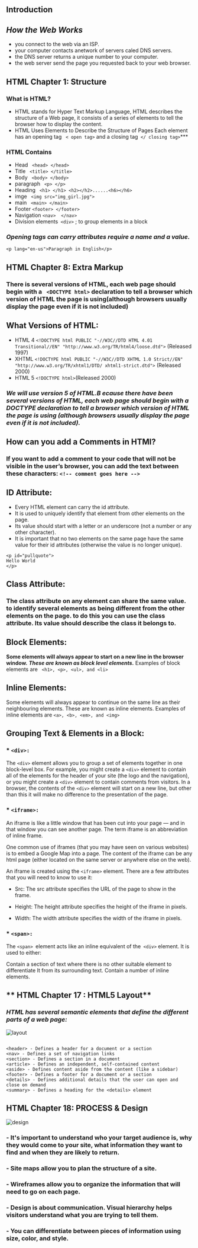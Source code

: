 ## **Introduction**


## ***How the Web Works***
- you connect to the web via an ISP.
- your computer contacts anetwork of servers caled DNS servers.
- the DNS server returns a unique number to your computer.
- the web server send the page you requested back to your web browser. 

## **HTML Chapter 1: Structure**
### **What is HTML?**
  - HTML stands for Hyper Text Markup Language, HTML describes the structure of a Web page, it consists of a series of elements to tell the browser how to display the content. 
 - HTML Uses Elements to Describe the Structure of Pages Each element has an opening tag ``` < open tag>``` and a closing tag``` </ closing tag>```***


 ### **HTML Contains** 
- Head  ``` <head> </head>```
- Title  ``` <title> </title>```
- Body  ``` <body> </body>```
- paragraph ``` <p> </p>```
-  Heading ``` <h1> </h1> <h2></h2>......<h6></h6>```
- imge         ``` <img src="img_girl.jpg">```
- main         ``` <main> </main>```
- Footer   ```<footer> </footer> ```
- Navigation ```<nav>  </nav>```
- Division elements``` <div>``` ; to group elements in a block  

### *Opening tags can carry attributes require a name and a value.*
```<p lang="en-us">Paragraph in English</p>```



## **HTML Chapter 8: Extra Markup**

### **There is several versions of HTML, each web page should begin with a ``` <DOCTYPE html>``` declaration to tell a browser which version of HTML the page is using(although browsers usually display the page even if it is not included)**



 ## **What Versions of HTML:**
 - HTML 4 ``` <!DOCTYPE html PUBLIC
"-//W3C//DTD HTML 4.01 Transitional//EN"
"http://www.w3.org/TR/html4/loose.dtd"> ``` (Released 1997)
- XHTML ``` <!DOCTYPE html PUBLIC
"-//W3C//DTD XHTML 1.0 Strict//EN"
"http://www.w3.org/TR/xhtml1/DTD/
 xhtml1-strict.dtd"> ```  (Released 2000)
- HTML 5 ``` <!DOCTYPE html> ```(Released 2000)
### ***We will use version 5 of HTML.B ecause there have been several versions of HTML, each web page should begin with a DOCTYPE declaration to tell a browser which version of HTML the page is using (although browsers usually display the page even if it is not included).***

## **How can you add a Comments in HTMl?**

### If you want to add a comment to your code that will not be visible in the user’s browser, you can add the text between these characters: ``` <!-- comment goes here --> ```


## **ID Attribute:**
- Every HTML element can carry the id attribute. 
- It is used to uniquely identify that element from other elements on the page.
-  Its value should start with a letter or an underscore (not a number or any other character).
- It is important that no two elements on the same page have the same value for their id attributes (otherwise the value is no longer unique).
 ~~~
 <p id="pullquote">
 Hello World
</p>
 ~~~

## **Class Attribute:**
### The class attribute on any element can share the same value. to identify several elements as being different from the other elements on the page. to do this you can use the class attribute. Its value should describe the class it belongs to.


## **Block Elements:**
**Some elements will always appear to start on a new line in the browser window.** ***These are known as block level elements.***
Examples of block elements are ``` <h1>, <p>, <ul>, and <li>```


## **Inline Elements:**
Some elements will always appear to continue on the same line as their neighbouring elements. These are known as inline elements.
Examples of inline elements are ``` <a>, <b>, <em>, and <img> ```

## **Grouping Text & Elements in a Block:**
 ### * `<div>:`
  The ```<div>``` element allows you to group a set of elements together in one block-level box. For example, you might create a `<div>` element to contain all of the elements for the header of your site (the logo and the navigation), or you might create a `<div>` element to contain comments from visitors.
In a browser, the contents of the `<div>` element will start on a new line, but other than this it will make no difference to the presentation of the page.
 ### * `<iframe>:`
 An iframe is like a little window that has been cut into your page — and in that window you can see another page. The term iframe is an abbreviation of inline frame.

 One common use of iframes (that you may have seen on various websites) is to embed a Google Map into a page. The content of the iframe can be any html page (either located on the same server or anywhere else on the web).

 An iframe is created using the `<iframe>` element. There are a few attributes that you will need to know to use it:
 * Src: The src attribute specifies the URL of the page to show in the frame.

* Height: The height attribute specifies the height of the iframe in pixels.

* Width: The width attribute specifies the width of the iframe in pixels.

### * `<span>:`
The `<span> `element acts like an inline equivalent of the` <div>` element. It is used to either:

Contain a section of text where there is no other suitable element to differentiate It from its surrounding text.
Contain a number of inline elements.

## ** HTML Chapter 17 : HTML5 Layout**
### *HTML has several semantic elements that define the different parts of a web page:*
![layout](https://www.w3schools.com/html/img_sem_elements.gif)
~~~
    
<header> - Defines a header for a document or a section
<nav> - Defines a set of navigation links
<section> - Defines a section in a document
<article> - Defines an independent, self-contained content
<aside> - Defines content aside from the content (like a sidebar)
<footer> - Defines a footer for a document or a section
<details> - Defines additional details that the user can open and close on demand
<summary> - Defines a heading for the <details> element
~~~

## **HTML Chapter 18: PROCESS & Design**
![design](https://i0.wp.com/intenseminimalism.com/wp-content/uploads/2010/10/37signals-process.png?resize=480%2C230)

### - It's important to understand who your target audience is, why they would come to your site, what information they want to find and when they are likely to return.
### - Site maps allow you to plan the structure of a site.
### - Wireframes allow you to organize the information that will need to go on each page.
### - Design is about communication. Visual hierarchy helps visitors understand what you are trying to tell them.
### - You can differentiate between pieces of information using size, color, and style.